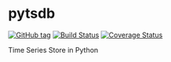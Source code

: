 # pytsdb
[![GitHub tag](https://img.shields.io/github/tag/wuttem/pytsdb.svg)]()
[![Build Status](https://travis-ci.org/wuttem/pytsdb.svg?branch=master)](https://travis-ci.org/wuttem/pytsdb)
[![Coverage Status](https://coveralls.io/repos/github/wuttem/pytsdb/badge.svg?branch=master)](https://coveralls.io/github/wuttem/pytsdb?branch=master)

Time Series Store in Python
